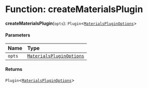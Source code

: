 # Function: createMaterialsPlugin

**createMaterialsPlugin**(`opts`): `Plugin`<[`MaterialsPluginOptions`](/auto-docs/materials-plugin/interfaces/MaterialsPluginOptions.md)>

#### Parameters

| Name | Type |
| :------ | :------ |
| `opts` | [`MaterialsPluginOptions`](/auto-docs/materials-plugin/interfaces/MaterialsPluginOptions.md) |

#### Returns

`Plugin`<[`MaterialsPluginOptions`](/auto-docs/materials-plugin/interfaces/MaterialsPluginOptions.md)>
